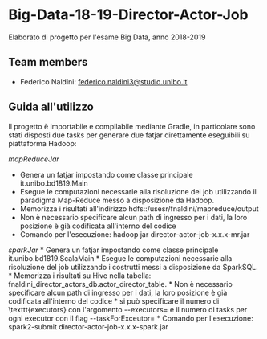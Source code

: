 # Big-Data-18-19-Director-Actor-Job

Elaborato di progetto per l'esame Big Data, anno 2018-2019

## Team members

 * Federico Naldini: [federico.naldini3@studio.unibo.it](mailto:federico.naldini3@studio.unibo.it)
 
  ## Guida all'utilizzo
Il progetto è importabile e compilabile mediante Gradle, in particolare sono stati disposti due tasks per 
generare due fatjar direttamente eseguibili su piattaforma Hadoop:
  
  *mapReduceJar*
  * Genera un fatjar impostando come classe principale it.unibo.bd1819.Main
  * Esegue le computazioni necessarie alla risoluzione del job utilizzando il paradigma Map-Reduce messo a disposizione da Hadoop.
  * Memorizza i risultati all'indirizzo hdfs::/usesr/fnaldini/mapreduce/output
  * Non è necessario specificare alcun path di ingresso per i dati, la loro posizione è già codificata all'interno del codice
  * Comando per l'esecuzione: hadoop jar director-actor-job-x.x.x-mr.jar  
  
   *sparkJar*
    * Genera un fatjar impostando come classe principale it.unibo.bd1819.ScalaMain
    * Esegue le computazioni necessarie alla risoluzione del job utilizzando i costrutti messi a disposizione da SparkSQL.
    * Memorizza i risultati su Hive nella tabella: fnaldini_director_actors_db.actor_director_table.
    * Non è necessario specificare alcun path di ingresso per i dati, la loro posizione è già codificata all'interno del codice
    * si può specificare il numero di \texttt{executors} con l'argomento --executors= e il numero di tasks per ogni executor con il flag --taskForExceutor=
    * Comando per l'esecuzione: spark2-submit director-actor-job-x.x.x-spark.jar

 

